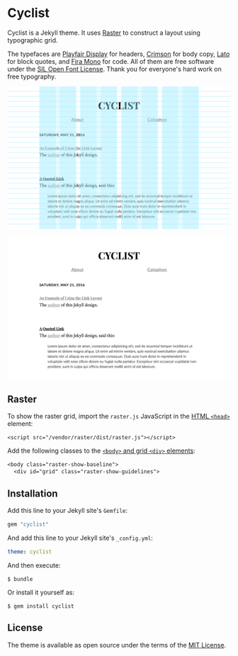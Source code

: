 # Cyclist

Cyclist is a Jekyll theme. It uses [Raster](https://github.com/robenkleene/raster) to construct a layout using typographic grid.

The typefaces are [Playfair Display][playfair] for headers, [Crimson][crimson] for body copy, [Lato][lato] for block quotes, and [Fira Mono][fira] for code. All of them are free software under the [SIL Open Font License](https://en.wikipedia.org/wiki/SIL_Open_Font_License). Thank you for everyone's hard work on free typography.

[playfair]: https://github.com/clauseggers/Playfair-Display "Playfair Display"
[lato]: https://github.com/betsol/lato-font "Lato"
[crimson]: https://github.com/skosch/Crimson "Crimson"
[fira]: https://github.com/mozilla/Fira "Fira"

![Cyclist Grid](cyclist-grid.png)

![Cyclist](cyclist.png)

## Raster

To show the raster grid, import the `raster.js` JavaScript in the [HTML `<head>`](https://github.com/robenkleene/cyclist/blob/5c25202438b99adfb0a447255d816162931adaac/_includes/head.html#L7) element:

	<script src="/vendor/raster/dist/raster.js"></script>

Add the following classes to the [`<body>` and grid `<div>` elements](https://github.com/robenkleene/cyclist/blob/5c25202438b99adfb0a447255d816162931adaac/_layouts/default.html#L4-L5):

	<body class="raster-show-baseline">
	  <div id="grid" class="raster-show-guidelines">

## Installation

Add this line to your Jekyll site's `Gemfile`:

```ruby
gem "cyclist"
```

And add this line to your Jekyll site's `_config.yml`:

```yaml
theme: cyclist
```

And then execute:

    $ bundle

Or install it yourself as:

    $ gem install cyclist

## License

The theme is available as open source under the terms of the [MIT License](https://opensource.org/licenses/MIT).

